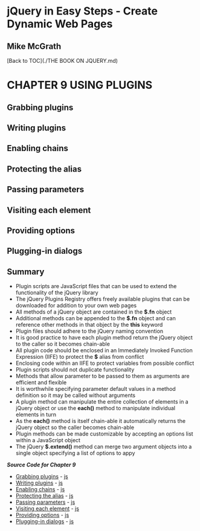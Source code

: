 # **jQuery in Easy Steps - Create Dynamic Web Pages**
## Mike McGrath

[Back to TOC](./THE BOOK ON JQUERY.md)

# CHAPTER 9 USING PLUGINS
## Grabbing plugins
## Writing plugins
## Enabling chains
## Protecting the alias
## Passing parameters
## Visiting each element
## Providing options
## Plugging-in dialogs
## Summary<br>
   * Plugin scripts are JavaScript files that can be used to extend the functionality of the jQuery library
   * The jQuery Plugins Registry offers freely available plugins that can be downloaded for addition to your
     own web pages
   * All methods of a jQuery object are contained in the __$.fn__ object
   * Additional methods can be appended to the __$.fn__ object and can reference other methods in that
     object by the __this__ keyword
   * Plugin files should adhere to the jQuery naming convention
   * It is good practice to have each plugin method return the jQuery object to the caller so it becomes
     chain-able
   * All plugin code should be enclosed in an Immediately Invoked Function Expression (IIFE) to protect the __$__ alias from conflict
   * Enclosing code within an IIFE to protect
     variables from possible conflict
   * Plugin scripts should not duplicate functionality
   * Methods that allow parameter to be passed to them as arguments are efficient and flexible
   * It is worthwhile specifying parameter default values in a method definition so it may be called
     without arguments
   * A plugin method can manipulate the entire collection of elements in a jQuery object or use the __each()__
     method to manipulate individual elements in turn
   * As the __each()__ method is itself chain-able it automatically returns the jQuery object so the caller
     becomes chain-able
   * Plugin methods can be made customizable by accepting an options list within a JavaScript object
   * The jQuery __$.extend()__ method can merge two argument objects into a single object specifying a list
     of options to appy

***Source Code for Chapter 9***
<ul>
  <li><a href="src/htdocs/getouter.html">Grabbing plugins</a> - 
      <a href="src/htdocs/jquery.get-outer-html.js"> js</a></li>
  <li><a href="src/htdocs/basic-plugin.html">Writing plugins</a> - 
      <a href="src/htdocs/jquery.basic-plugin.js"> js</a></li>
  <li><a href="src/htdocs/chain-plugin.html">Enabling chains</a> - 
      <a href="src/htdocs/jquery.chain-plugin.js"> js</a></li>
  <li><a href="src/htdocs/standard-plugin.html">Protecting the alias</a> - 
      <a href="src/htdocs/jquery.standard-plugin.js"> js</a></li>
  <li><a href="src/htdocs/param-plugin.html">Passing parameters</a> - 
      <a href="src/htdocs/jquery.param-plugin.js"> js</a></li>
  <li><a href="src/htdocs/each-plugin.html">Visiting each element</a> - 
      <a href="src/htdocs/jquery.each-plugin.js"> js</a></li>
  <li><a href="src/htdocs/option-plugin.html">Providing options</a> - 
      <a href="src/htdocs/jquery.option-plugin.js"> js</a></li>
  <li><a href="src/htdocs/modal-plugin.html">Plugging-in dialogs</a> - 
      <a href="src/htdocs/jquery.modal-plugin.js"> js</a></li>
</ul>      